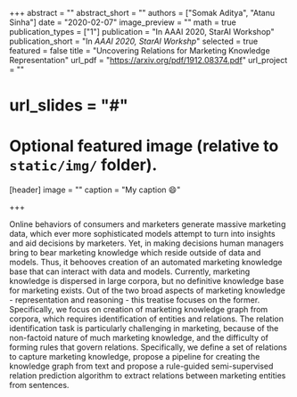 +++
abstract = ""
abstract_short = ""
authors = ["Somak Aditya", "Atanu Sinha"]
date = "2020-02-07"
image_preview = ""
math = true
publication_types = ["1"]
publication = "In AAAI 2020, StarAI Workshop"
publication_short = "In *AAAI 2020, StarAI Workshp*"
selected = true
featured = false
title = "Uncovering Relations for Marketing Knowledge Representation"
url_pdf = "https://arxiv.org/pdf/1912.08374.pdf"
url_project = ""
# url_slides = "#"


# Optional featured image (relative to `static/img/` folder).
[header]
image = ""
caption = "My caption :smile:"

+++

Online behaviors of consumers and marketers generate massive marketing data, which ever more sophisticated models attempt to turn into insights and aid decisions by 
marketers. Yet, in making decisions human managers bring to bear marketing knowledge which reside outside of data and models. Thus, it behooves creation of an automated 
marketing knowledge base that can interact with data and models. Currently, marketing knowledge is dispersed in large corpora, but no definitive knowledge base for 
marketing exists. Out of the two broad aspects of marketing knowledge - representation and reasoning - this treatise focuses on the former. Specifically, 
we focus on creation of marketing knowledge graph from corpora, which requires identification of entities and relations. The relation identification task is 
particularly challenging in marketing, because of the non-factoid nature of much marketing knowledge, and the difficulty of forming rules that govern relations. 
Specifically, we define a set of relations to capture marketing knowledge, propose a pipeline for creating the knowledge graph from text and propose a 
rule-guided semi-supervised relation prediction algorithm to extract relations between marketing entities from sentences.
